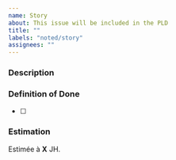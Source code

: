 ```yaml
---
name: Story
about: This issue will be included in the PLD
title: ""
labels: "noted/story"
assignees: ""
---
```


<!-- CHECKLIST:
1. There is a title which sums up the scope of this story.
2. The people who are going to work on this story during the sprint are assigned to the issue.
3. The issue has the `noted/story` label. This should be automatic.
4. The issue belongs to the `Roadmap` project. This is explained in the section on projects.
5. The issue is linked to a milestone. This is explained in the section on milestones. -->

### Description

<!-- Include a short description of your story with the form "En tant que ... je souhaite ...".
If your story isn't a user-story and relates to a technical change you can omit this notation. -->

### Definition of Done

<!-- In this section list all the technical requirements that must be fulfilled
before this story can be considered completed. -->

- [ ] 

### Estimation

<!-- Give an estimation of the time required to complete this story. -->

Estimée à **X** JH.
